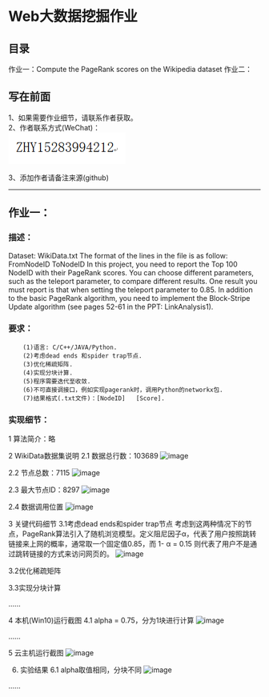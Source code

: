 # Web大数据挖掘作业
## 目录
作业一：Compute the PageRank scores on the Wikipedia dataset
作业二：

## 写在前面
1、如果需要作业细节，请联系作者获取。  
2、作者联系方式(WeChat)：  
![image](https://github.com/MIKUOOHASHI/IntelligentSoftwareTesting/blob/master/all_needed_images/Hello.png)

3、添加作者请备注来源(github)

---------------------------------
## 作业一：
### 描述：
Dataset: WikiData.txt
The format of the lines in the file is as follow: 
                 FromNodeID ToNodeID
In this project, you need to report the Top 100 NodeID with their PageRank scores. You can choose different parameters, such as the teleport parameter, to compare different results. One result you must report is that when setting the teleport parameter to 0.85.
In addition to the basic PageRank algorithm, you need to implement the Block-Stripe Update algorithm (see pages 52-61 in the PPT: LinkAnalysis1).

### 要求：
        (1)语言: C/C++/JAVA/Python.
        (2)考虑dead ends 和spider trap节点.
        (3)优化稀疏矩阵.
        (4)实现分块计算.
        (5)程序需要迭代至收敛.
        (6)不可直接调接口，例如实现pagerank时，调用Python的networkx包.
        (7)结果格式(.txt文件)：[NodeID]   [Score].
        
### 实现细节：
1 算法简介：略

2 WikiData数据集说明
2.1 数据总行数：103689
![image]()

2.2 节点总数：7115
![image]()

2.3 最大节点ID：8297
![image]()

2.4 数据调用位置
![image]()

3 关键代码细节
3.1考虑dead ends和spider trap节点
考虑到这两种情况下的节点，PageRank算法引入了随机浏览模型。定义阻尼因子α，代表了用户按照跳转链接来上网的概率，通常取一个固定值0.85，而 1- α = 0.15 则代表了用户不是通过跳转链接的方式来访问网页的。
![image]()

3.2优化稀疏矩阵

3.3实现分块计算

......

4 本机(Win10)运行截图
4.1	alpha = 0.75，分为1块进行计算
![image]()

......

5 云主机运行截图
![image]()

6.	实验结果
6.1 alpha取值相同，分块不同
![image]()

......





